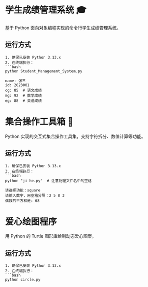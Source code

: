 # 学生成绩管理系统 🎓

基于 Python 面向对象编程实现的命令行学生成绩管理系统。

## 运行方式

    1. 确保已安装 Python 3.13.x
    2. 在终端执行：
    ```bash
    python Student_Management_System.py

    name: 张三
    id: 2023001
    cg: 85  # 语文成绩
    mg: 92  # 数学成绩
    eg: 88  # 英语成绩

# 集合操作工具箱 🧰

Python 实现的交互式集合操作工具集，支持字符拆分、数值计算等功能。

## 运行方式

    1. 确保已安装 Python 3.13.x
    2. 在终端执行：
    ```bash
    python "ji he.py"  # 注意处理文件名中的空格

    请选择功能：square
    请输入数字，用空格分隔：2 5 8 3
    偶数的平方和是: 68

# 爱心绘图程序 

用 Python 的 Turtle 图形库绘制动态爱心图案。

## 运行方式

    1. 确保已安装 Python 3.13.x
    2. 在终端执行：
    ```bash
    python circle.py

